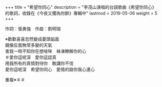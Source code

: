 +++
title = "希望你同心"
description = "李茂山演唱的台語歌曲《希望你同心》的歌詞，收錄在《今夜又擱為你醉》專輯中"
lastmod = 2019-05-06
weight = 5
+++

作詞：張勇強　作曲：劉明瑞

※歡歡喜喜忽然變成憂頭詬面  
親像反面無常多變的天氣  
害我一時不知你在想啥咪　袜凍瞭解你的心  
＃愛你這呢深　愛你這認真  
用我所有的真情對待你　敢講你不信  
愛你這呢深　希望你同心　愛情的路你我心連心

重複※＃＃